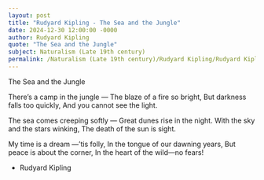 ```yaml
---
layout: post
title: "Rudyard Kipling - The Sea and the Jungle"
date: 2024-12-30 12:00:00 -0000
author: Rudyard Kipling
quote: "The Sea and the Jungle"
subject: Naturalism (Late 19th century)
permalink: /Naturalism (Late 19th century)/Rudyard Kipling/Rudyard Kipling - The Sea and the Jungle
---
```


The Sea and the Jungle

There’s a camp in the jungle —
The blaze of a fire so bright,
But darkness falls too quickly,
And you cannot see the light.

The sea comes creeping softly —
Great dunes rise in the night.
With the sky and the stars winking,
The death of the sun is sight.

My time is a dream —’tis folly,
In the tongue of our dawning years,
But peace is about the corner,
In the heart of the wild—no fears!

- Rudyard Kipling
